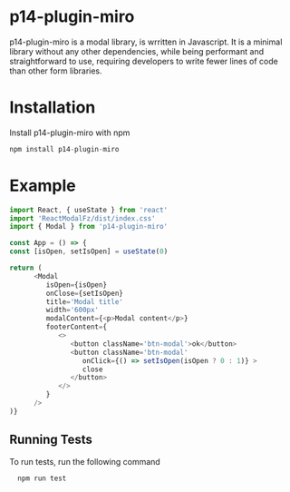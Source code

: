 # p14-plugin-miro

p14-plugin-miro is a modal library, is wrritten in Javascript. It is a minimal library without any other dependencies, while being performant and straightforward to use, requiring developers to write fewer lines of code than other form libraries.


# Installation

Install p14-plugin-miro with npm

```javascript
npm install p14-plugin-miro
```

# Example

```javascript
import React, { useState } from 'react'
import 'ReactModalFz/dist/index.css'
import { Modal } from 'p14-plugin-miro'

const App = () => {
const [isOpen, setIsOpen] = useState(0)

return (
      <Modal
         isOpen={isOpen}
         onClose={setIsOpen}
         title='Modal title'
         width='600px'
         modalContent={<p>Modal content</p>}
         footerContent={
            <>
               <button className='btn-modal'>ok</button>
               <button className='btn-modal'
                  onClick={() => setIsOpen(isOpen ? 0 : 1)} >
                  close
               </button>
            </>
         }
      />
)}
```

## Running Tests

To run tests, run the following command

```bash
  npm run test
```

